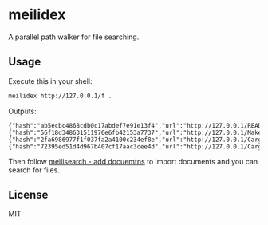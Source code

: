 # meilidex

A parallel path walker for file searching.

## Usage

Execute this in your shell:

```bash
meilidex http://127.0.0.1/f .
```

Outputs:

```plain
{"hash":"ab5ecbc4868cdb0c17abdef7e91e13f4","url":"http://127.0.0.1/README.md"}
{"hash":"56f18d348631511976e6fb42153a7737","url":"http://127.0.0.1/Makefile"}
{"hash":"2fa6986977f1f037fa2a4100c234ef8e","url":"http://127.0.0.1/Cargo.toml"}
{"hash":"72395ed51d4d967b407cf17aac3cee4d","url":"http://127.0.0.1/Cargo.lock"}
```

Then follow [meilisearch - add docuemtns](https://www.meilisearch.com/docs/learn/getting_started/quick_start#add-documents) to import documents and you can search for files.

## License

MIT
